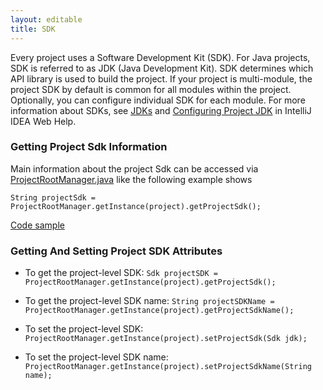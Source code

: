 ```yaml
---
layout: editable
title: SDK
---
```


Every project uses a Software Development Kit (SDK).
For Java projects, SDK is referred to as JDK (Java Development Kit).
SDK determines which API library is used to build the project. If your project is multi-module, the project SDK by default is common for all modules within the project.
Optionally, you can configure individual SDK for each module.
For more information about SDKs, see
[JDKs](http://www.jetbrains.com/idea/webhelp/jdks.html)
and
[Configuring Project JDK](http://www.jetbrains.com/idea/webhelp/configuring-project-jdk.html)
in IntelliJ IDEA Web Help.

### Getting Project Sdk Information

Main information about the project Sdk can be accessed via
[ProjectRootManager.java](https://github.com/JetBrains/intellij-community/blob/master/platform/projectModel-api/src/com/intellij/openapi/roots/ProjectRootManager.java)
like the following example shows

```String projectSdk = ProjectRootManager.getInstance(project).getProjectSdk();```

[Code sample](https://github.com/JetBrains/intellij-sdk/blob/master/code_samples/project_model/src/com/intellij/plugins/project/model/ProjectSdkAction.java)


### Getting And Setting Project SDK Attributes

* To get the project-level SDK: ```Sdk projectSDK = ProjectRootManager.getInstance(project).getProjectSdk();```

* To get the project-level SDK name: ```String projectSDKName = ProjectRootManager.getInstance(project).getProjectSdkName();```

* To set the project-level SDK: ```ProjectRootManager.getInstance(project).setProjectSdk(Sdk jdk);```

* To set the project-level SDK name: ```ProjectRootManager.getInstance(project).setProjectSdkName(String name);```